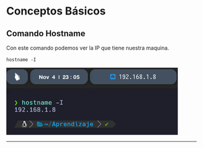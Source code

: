 # Conceptos Básicos

## Comando Hostname
Con este comando podemos ver la IP que tiene nuestra maquina.
```
hostname -I
```
![label text](imgs/01.png)
***
